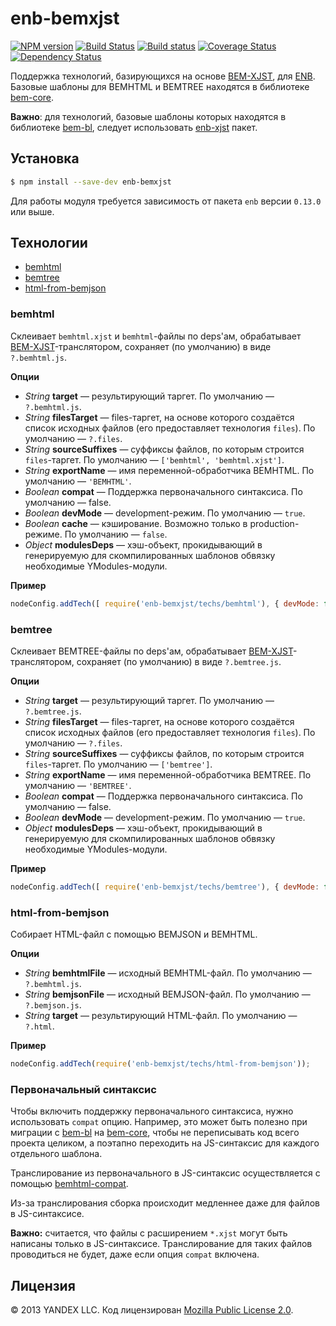 enb-bemxjst
===========

[![NPM version](https://img.shields.io/npm/v/enb-bemxjst.svg?style=flat)](https://www.npmjs.org/package/enb-bemxjst) [![Build Status](https://img.shields.io/travis/enb-bem/enb-bemxjst/master.svg?style=flat&label=tests)](https://travis-ci.org/enb-bem/enb-bemxjst) [![Build status](https://img.shields.io/appveyor/ci/blond/enb-bemxjst.svg?style=flat&label=windows)](https://ci.appveyor.com/project/blond/enb-bemxjst) [![Coverage Status](https://img.shields.io/coveralls/enb-bem/enb-bemxjst.svg?style=flat)](https://coveralls.io/r/enb-bem/enb-bemxjst?branch=master) [![Dependency Status](https://img.shields.io/david/enb-bem/enb-bemxjst.svg?style=flat)](https://david-dm.org/enb-bem/enb-bemxjst)

Поддержка технологий, базирующихся на основе [BEM-XJST](https://ru.bem.info/tools/templating-engines/bemxjst/), для [ENB](https://github.com/enb-make/enb.git).
Базовые шаблоны для BEMHTML и BEMTREE находятся в библиотеке [bem-core](https://ru.bem.info/libs/bem-core/v2.3.0/).

**Важно**: для технологий, базовые шаблоны которых находятся в библиотеке [bem-bl](https://ru.bem.info/libs/bem-bl/), следует использовать [enb-xjst](https://github.com/enb-bem/enb-xjst) пакет.

Установка
---------
```sh
$ npm install --save-dev enb-bemxjst
```

Для работы модуля требуется зависимость от пакета `enb` версии `0.13.0` или выше.

Технологии
----------

* [bemhtml](#bemhtml)
* [bemtree](#bemtree)
* [html-from-bemjson](#html-from-bemjson)

### bemhtml

Склеивает `bemhtml.xjst` и `bemhtml`-файлы по deps'ам, обрабатывает [BEM-XJST](https://ru.bem.info/tools/templating-engines/bemxjst/)-транслятором, сохраняет (по умолчанию) в виде `?.bemhtml.js`.

**Опции**

* *String* **target** — результирующий таргет. По умолчанию — `?.bemhtml.js`.
* *String* **filesTarget** — files-таргет, на основе которого создаётся список исходных файлов (его предоставляет технология `files`). По умолчанию — `?.files`.
* *String* **sourceSuffixes** — суффиксы файлов, по которым строится `files`-таргет. По умолчанию — `['bemhtml', 'bemhtml.xjst']`.
* *String* **exportName** — имя переменной-обработчика BEMHTML. По умолчанию — `'BEMHTML'`.
* *Boolean* **compat** — Поддержка первоначального синтаксиса. По умолчанию — false.
* *Boolean* **devMode** — development-режим. По умолчанию — `true`.
* *Boolean* **cache** — кэширование. Возможно только в production-режиме. По умолчанию — `false`.
* *Object* **modulesDeps** — хэш-объект, прокидывающий в генерируемую для скомпилированных шаблонов обвязку необходимые YModules-модули.

**Пример**

```javascript
nodeConfig.addTech([ require('enb-bemxjst/techs/bemhtml'), { devMode: false } ]);
```

### bemtree

Склеивает BEMTREE-файлы по deps'ам, обрабатывает [BEM-XJST](https://ru.bem.info/tools/templating-engines/bemxjst/)-транслятором, сохраняет (по умолчанию) в виде `?.bemtree.js`.

**Опции**

* *String* **target** — результирующий таргет. По умолчанию — `?.bemtree.js`.
* *String* **filesTarget** — files-таргет, на основе которого создаётся список исходных файлов (его предоставляет технология `files`). По умолчанию — `?.files`.
* *String* **sourceSuffixes** — суффиксы файлов, по которым строится `files`-таргет. По умолчанию — `['bemtree']`.
* *String* **exportName** — имя переменной-обработчика BEMTREE. По умолчанию — `'BEMTREE'`.
* *Boolean* **compat** — Поддержка первоначального синтаксиса. По умолчанию — false.
* *Boolean* **devMode** — development-режим. По умолчанию — `true`.
* *Object* **modulesDeps** — хэш-объект, прокидывающий в генерируемую для скомпилированных шаблонов обвязку необходимые YModules-модули.

**Пример**

```javascript
nodeConfig.addTech([ require('enb-bemxjst/techs/bemtree'), { devMode: false } ]);
```

### html-from-bemjson

Собирает HTML-файл с помощью BEMJSON и BEMHTML.

**Опции**

* *String* **bemhtmlFile** — исходный BEMHTML-файл. По умолчанию — `?.bemhtml.js`.
* *String* **bemjsonFile** — исходный BEMJSON-файл. По умолчанию — `?.bemjson.js`.
* *String* **target** — результирующий HTML-файл. По умолчанию — `?.html`.

**Пример**

```javascript
nodeConfig.addTech(require('enb-bemxjst/techs/html-from-bemjson'));
```

### Первоначальный синтаксис

Чтобы включить поддержку первоначального синтаксиса, нужно использовать `compat` опцию. Например, это может быть полезно при миграции c [bem-bl](https://github.com/bem/bem-bl.git) на [bem-core](https://github.com/bem/bem-core), чтобы не переписывать код всего проекта целиком, а поэтапно переходить на JS-синтаксис для каждого отдельного шаблона.

Транслирование из первоначального в JS-синтаксис осуществляется с помощью [bemhtml-compat](https://github.com/bem/bemhtml-compat).

Из-за транслирования сборка происходит медленнее даже для файлов в JS-синтаксисе.

**Важно:** считается, что файлы с расширением `*.xjst` могут быть написаны только в JS-синтаксисе. Транслирование для таких файлов проводиться не будет, даже если опция `compat` включена.

Лицензия
--------

© 2013 YANDEX LLC. Код лицензирован [Mozilla Public License 2.0](LICENSE.txt).
